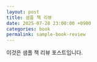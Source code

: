 ```yaml
---
layout: post
title: 샘플 책 리뷰
date: 2025-07-28 23:00:00 +0900
categories: book
permalink: sample-book-review
---
```


이것은 샘플 책 리뷰 포스트입니다.
